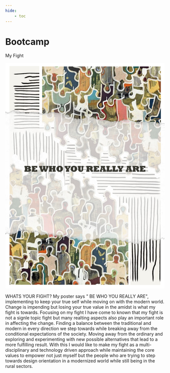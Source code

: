 ```yaml
---
hide:
    - toc
---
```


# Bootcamp
My Fight

![My Fight Poster](../images/Term1/poster%205%20copy.jpg)

WHATS YOUR FIGHT?
My poster says " BE WHO YOU REALLY ARE", implementing to keep your true self while moving on with the modern world. Change is impending but losing your true value in the amidst is what my fight is towards.
Focusing on my fight I have come to known that my fight is not a signle topic fight but many realting aspects also play an important role in affecting the change.
Finding a balance between the traditional and modern in every direction we step towards while breaking away from the conditional expectations of the society. Moving away from the ordinary and exploring and experimenting with new possible alternatives that lead to a more fulfilling result.
With this I would like to make my fight as a multi-disciplinary and technology driven approach while maintaining the core values to empower not just myself but the people who are trying to step towards design orientation in a modernized world while still being in the rural sectors.
